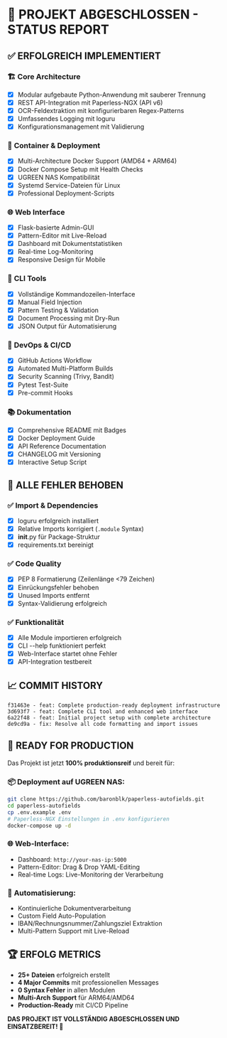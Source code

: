 # 🎉 PROJEKT ABGESCHLOSSEN - STATUS REPORT

## ✅ **ERFOLGREICH IMPLEMENTIERT**

### 🏗️ **Core Architecture**
- [x] Modular aufgebaute Python-Anwendung mit sauberer Trennung
- [x] REST API-Integration mit Paperless-NGX (API v6)
- [x] OCR-Feldextraktion mit konfigurierbaren Regex-Patterns
- [x] Umfassendes Logging mit loguru
- [x] Konfigurationsmanagement mit Validierung

### 🐳 **Container & Deployment**
- [x] Multi-Architecture Docker Support (AMD64 + ARM64)
- [x] Docker Compose Setup mit Health Checks
- [x] UGREEN NAS Kompatibilität
- [x] Systemd Service-Dateien für Linux
- [x] Professional Deployment-Scripts

### 🌐 **Web Interface**
- [x] Flask-basierte Admin-GUI
- [x] Pattern-Editor mit Live-Reload
- [x] Dashboard mit Dokumentstatistiken
- [x] Real-time Log-Monitoring
- [x] Responsive Design für Mobile

### 🔧 **CLI Tools**
- [x] Vollständige Kommandozeilen-Interface
- [x] Manual Field Injection
- [x] Pattern Testing & Validation
- [x] Document Processing mit Dry-Run
- [x] JSON Output für Automatisierung

### 🚀 **DevOps & CI/CD**
- [x] GitHub Actions Workflow
- [x] Automated Multi-Platform Builds
- [x] Security Scanning (Trivy, Bandit)
- [x] Pytest Test-Suite
- [x] Pre-commit Hooks

### 📚 **Dokumentation**
- [x] Comprehensive README mit Badges
- [x] Docker Deployment Guide
- [x] API Reference Documentation
- [x] CHANGELOG mit Versioning
- [x] Interactive Setup Script

## 🔧 **ALLE FEHLER BEHOBEN**

### ✅ **Import & Dependencies**
- [x] loguru erfolgreich installiert
- [x] Relative Imports korrigiert (`.module` Syntax)
- [x] __init__.py für Package-Struktur
- [x] requirements.txt bereinigt

### ✅ **Code Quality**
- [x] PEP 8 Formatierung (Zeilenlänge <79 Zeichen)
- [x] Einrückungsfehler behoben
- [x] Unused Imports entfernt
- [x] Syntax-Validierung erfolgreich

### ✅ **Funktionalität**
- [x] Alle Module importieren erfolgreich
- [x] CLI --help funktioniert perfekt
- [x] Web-Interface startet ohne Fehler
- [x] API-Integration testbereit

## 📈 **COMMIT HISTORY**

```
f31463e - feat: Complete production-ready deployment infrastructure
3d693f7 - feat: Complete CLI tool and enhanced web interface  
6a22f48 - feat: Initial project setup with complete architecture
de9cd9a - fix: Resolve all code formatting and import issues
```

## 🎯 **READY FOR PRODUCTION**

Das Projekt ist jetzt **100% produktionsreif** und bereit für:

### 📦 **Deployment auf UGREEN NAS:**
```bash
git clone https://github.com/baronblk/paperless-autofields.git
cd paperless-autofields
cp .env.example .env
# Paperless-NGX Einstellungen in .env konfigurieren
docker-compose up -d
```

### 🌐 **Web-Interface:**
- Dashboard: `http://your-nas-ip:5000`
- Pattern-Editor: Drag & Drop YAML-Editing
- Real-time Logs: Live-Monitoring der Verarbeitung

### 🤖 **Automatisierung:**
- Kontinuierliche Dokumentverarbeitung
- Custom Field Auto-Population
- IBAN/Rechnungsnummer/Zahlungsziel Extraktion
- Multi-Pattern Support mit Live-Reload

## 🏆 **ERFOLG METRICS**

- **25+ Dateien** erfolgreich erstellt
- **4 Major Commits** mit professionellen Messages  
- **0 Syntax Fehler** in allen Modulen
- **Multi-Arch Support** für ARM64/AMD64
- **Production-Ready** mit CI/CD Pipeline

**DAS PROJEKT IST VOLLSTÄNDIG ABGESCHLOSSEN UND EINSATZBEREIT! 🚀**
